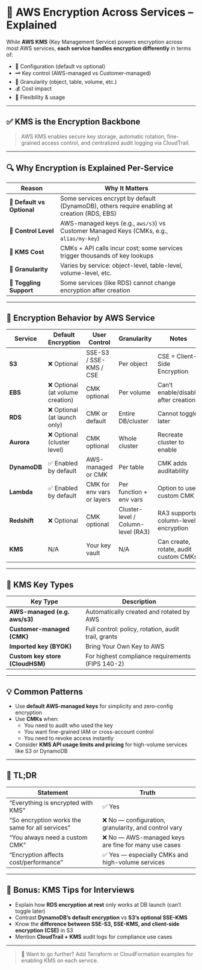 # 🔐 AWS Encryption Across Services – Explained

While **AWS KMS** (Key Management Service) powers encryption across most AWS services, **each service handles encryption differently** in terms of:

- 🔧 Configuration (default vs optional)
- 🗝️ Key control (AWS-managed vs Customer-managed)
- 🧱 Granularity (object, table, volume, etc.)
- 💰 Cost impact
- 🚦 Flexibility & usage

---

## ✅ KMS is the Encryption Backbone

> AWS KMS enables secure key storage, automatic rotation, fine-grained access control, and centralized audit logging via CloudTrail.

---

## 🔍 Why Encryption is Explained Per-Service

| Reason | Why It Matters |
|--------|----------------|
| 🔐 **Default vs Optional** | Some services encrypt by default (DynamoDB), others require enabling at creation (RDS, EBS) |
| 🧰 **Control Level** | AWS-managed keys (e.g., `aws/s3`) vs Customer Managed Keys (CMKs, e.g., `alias/my-key`) |
| 💸 **KMS Cost** | CMKs + API calls incur cost; some services trigger thousands of key lookups |
| 🧱 **Granularity** | Varies by service: object-level, table-level, volume-level, etc. |
| 🚫 **Toggling Support** | Some services (like RDS) cannot change encryption after creation |

---

## 🔐 Encryption Behavior by AWS Service

| Service | Default Encryption | User Control | Granularity | Notes |
|---------|---------------------|--------------|-------------|-------|
| **S3** | ❌ Optional | SSE-S3 / SSE-KMS / CSE | Per object | CSE = Client-Side Encryption |
| **EBS** | ❌ Optional (at volume creation) | CMK optional | Per volume | Can’t enable/disable after creation |
| **RDS** | ❌ Optional (at launch only) | CMK or default | Entire DB/cluster | Cannot toggle later |
| **Aurora** | ❌ Optional (cluster level) | CMK optional | Whole cluster | Recreate cluster to enable |
| **DynamoDB** | ✅ Enabled by default | AWS-managed or CMK | Per table | CMK adds auditability |
| **Lambda** | ✅ Enabled by default | CMK for env vars or layers | Per function + env vars | Option to use custom CMK |
| **Redshift** | ❌ Optional | CMK optional | Cluster-level / Column-level (RA3) | RA3 supports column-level encryption |
| **KMS** | N/A | Your key vault | N/A | Can create, rotate, audit custom CMKs |

---

## 🧬 KMS Key Types

| Key Type | Description |
|----------|-------------|
| **AWS-managed (e.g. aws/s3)** | Automatically created and rotated by AWS |
| **Customer-managed (CMK)** | Full control: policy, rotation, audit trail, grants |
| **Imported key (BYOK)** | Bring Your Own Key to AWS |
| **Custom key store (CloudHSM)** | For highest compliance requirements (FIPS 140-2) |

---

## 💡 Common Patterns

- Use **default AWS-managed keys** for simplicity and zero-config encryption
- Use **CMKs** when:
  - You need to audit who used the key
  - You want fine-grained IAM or cross-account control
  - You need to revoke access instantly
- Consider **KMS API usage limits and pricing** for high-volume services like S3 or DynamoDB

---

## 📌 TL;DR

| Statement | Truth |
|-----------|--------|
| “Everything is encrypted with KMS” | ✅ Yes |
| “So encryption works the same for all services” | ❌ No — configuration, granularity, and control vary |
| “You always need a custom CMK” | ❌ No — AWS-managed keys are fine for many use cases |
| “Encryption affects cost/performance” | ✅ Yes — especially CMKs and high-volume services |

---

## 🧠 Bonus: KMS Tips for Interviews

- Explain how **RDS encryption at rest** only works at DB launch (can’t toggle later)
- Contrast **DynamoDB’s default encryption** vs **S3’s optional SSE-KMS**
- Know the **difference between SSE-S3, SSE-KMS, and client-side encryption (CSE)** in S3
- Mention **CloudTrail + KMS** audit logs for compliance use cases

---

> 🔐 Want to go further? Add Terraform or CloudFormation examples for enabling KMS on each service.

